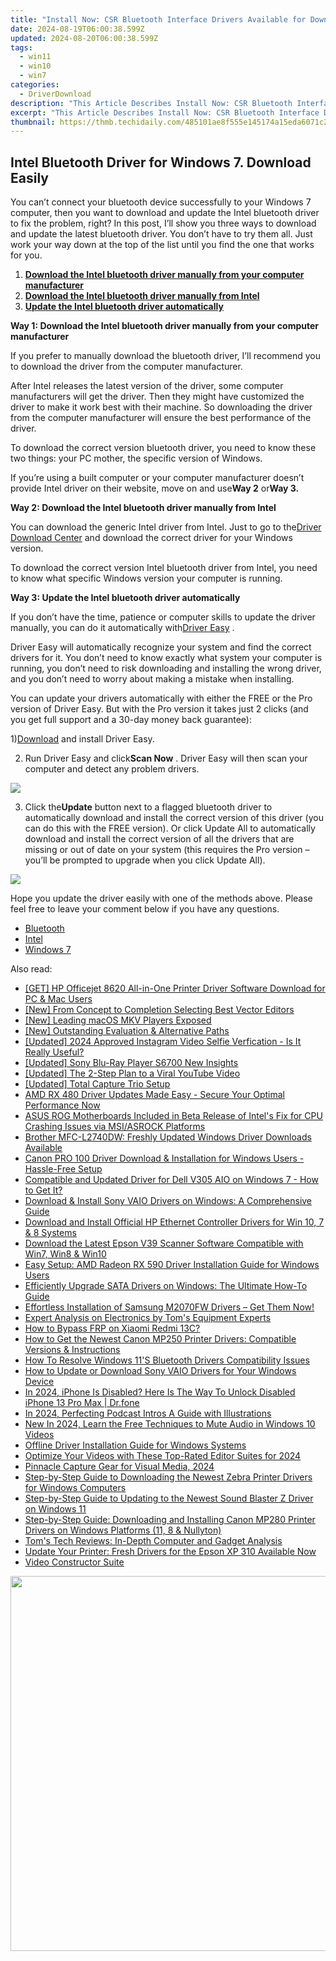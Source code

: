 ```yaml
---
title: "Install Now: CSR Bluetooth Interface Drivers Available for Download"
date: 2024-08-19T06:00:38.599Z
updated: 2024-08-20T06:00:38.599Z
tags:
  - win11
  - win10
  - win7
categories:
  - DriverDownload
description: "This Article Describes Install Now: CSR Bluetooth Interface Drivers Available for Download"
excerpt: "This Article Describes Install Now: CSR Bluetooth Interface Drivers Available for Download"
thumbnail: https://thmb.techidaily.com/485101ae8f555e145174a15eda6071c25617b2b00c96089d339b8e4537366b75.jpg
---
```


## Intel Bluetooth Driver for Windows 7. Download Easily

You can’t connect your bluetooth device successfully to your Windows 7 computer, then you want to download and update the Intel bluetooth driver to fix the problem, right? In this post, I’ll show you three ways to download and update the latest bluetooth driver. You don’t have to try them all. Just work your way down at the top of the list until you find the one that works for you.  
  
1. [**Download the Intel bluetooth driver manually from your computer manufacturer**](https://tools.techidaily.com/drivereasy/download/)
2. [**Download the Intel bluetooth driver manually from Intel**](https://tools.techidaily.com/drivereasy/download/)
3. [**Update the Intel bluetooth driver automatically**](https://tools.techidaily.com/drivereasy/download/)
  
 **Way 1: Download the Intel bluetooth driver manually from your computer manufacturer**

 If you prefer to manually download the bluetooth driver, I’ll recommend you to download the driver from the computer manufacturer.  
  
 After Intel releases the latest version of the driver, some computer manufacturers will get the driver. Then they might have customized the driver to make it work best with their machine. So downloading the driver from the computer manufacturer will ensure the best performance of the driver.  
  
 To download the correct version bluetooth driver, you need to know these two things: your PC mother, the specific version of Windows.

 If you’re using a built computer or your computer manufacturer doesn’t provide Intel driver on their website, move on and use**Way 2** or**Way 3.**
  
**Way 2: Download the Intel bluetooth driver manually from Intel**

 You can download the generic Intel driver from Intel. Just to go to the[Driver Download Center](https://downloadcenter.intel.com/)  and download the correct driver for your Windows version.

 To download the correct version Intel bluetooth driver from Intel, you need to know what specific Windows version your computer is running.

**Way 3: Update the Intel bluetooth driver automatically**

 If you don’t have the time, patience or computer skills to update the driver manually, you can do it automatically with[Driver Easy](https://tools.techidaily.com/drivereasy/download/) **[](https://tools.techidaily.com/drivereasy/download/)**  .  
  
 Driver Easy will automatically recognize your system and find the correct drivers for it. You don’t need to know exactly what system your computer is running, you don’t need to risk downloading and installing the wrong driver, and you don’t need to worry about making a mistake when installing.

 You can update your drivers automatically with either the FREE or the Pro version of Driver Easy. But with the Pro version it takes just 2 clicks (and you get full support and a 30-day money back guarantee):  
  
 1)[Download](https://downloadcenter.intel.com/) and install Driver Easy.  
  
 2) Run Driver Easy and click**Scan Now** . Driver Easy will then scan your computer and detect any problem drivers.

![](https://images.drivereasy.com/wp-content/uploads/2018/03/img_5aa261ac3e22d.png)

 3) Click the**Update** button next to a flagged bluetooth driver to automatically download and install the correct version of this driver (you can do this with the FREE version). Or click Update All to automatically download and install the correct version of all the drivers that are missing or out of date on your system (this requires the Pro version – you’ll be prompted to upgrade when you click Update All).

![](https://images.drivereasy.com/wp-content/uploads/2018/03/img_5aa269aececb7.jpg)
  
 Hope you update the driver easily with one of the methods above. Please feel free to leave your comment below if you have any questions.

* [Bluetooth](https://tools.techidaily.com/drivereasy/download/)
* [Intel](https://tools.techidaily.com/drivereasy/download/)
* [Windows 7](https://tools.techidaily.com/drivereasy/download/)

<ins class="adsbygoogle"
     style="display:block"
     data-ad-format="autorelaxed"
     data-ad-client="ca-pub-7571918770474297"
     data-ad-slot="1223367746"></ins>



<ins class="adsbygoogle"
     style="display:block"
     data-ad-client="ca-pub-7571918770474297"
     data-ad-slot="8358498916"
     data-ad-format="auto"
     data-full-width-responsive="true"></ins>

<span class="atpl-alsoreadstyle">Also read:</span>
<div><ul>
<li><a href="https://hardware-updates.techidaily.com/get-hp-officejet-8620-all-in-one-printer-driver-software-download-for-pc-and-mac-users/"><u>[GET] HP Officejet 8620 All-in-One Printer Driver Software Download for PC & Mac Users</u></a></li>
<li><a href="https://some-techniques.techidaily.com/new-from-concept-to-completion-selecting-best-vector-editors/"><u>[New] From Concept to Completion  Selecting Best Vector Editors</u></a></li>
<li><a href="https://extra-approaches.techidaily.com/new-leading-macos-mkv-players-exposed/"><u>[New] Leading macOS MKV Players Exposed</u></a></li>
<li><a href="https://extra-support.techidaily.com/new-outstanding-evaluation-and-alternative-paths/"><u>[New] Outstanding Evaluation & Alternative Paths</u></a></li>
<li><a href="https://instagram-video-recordings.techidaily.com/updated-2024-approved-instagram-video-selfie-verfication-is-it-really-useful/"><u>[Updated] 2024 Approved  Instagram Video Selfie Verfication - Is It Really Useful?</u></a></li>
<li><a href="https://article-posts.techidaily.com/updated-sony-blu-ray-player-s6700-new-insights/"><u>[Updated] Sony Blu-Ray Player S6700  New Insights</u></a></li>
<li><a href="https://facebook-video-share.techidaily.com/updated-the-2-step-plan-to-a-viral-youtube-video/"><u>[Updated] The 2-Step Plan to a Viral YouTube Video</u></a></li>
<li><a href="https://some-skills.techidaily.com/updated-total-capture-trio-setup/"><u>[Updated] Total Capture Trio Setup</u></a></li>
<li><a href="https://hardware-updates.techidaily.com/amd-rx-480-driver-updates-made-easy-secure-your-optimal-performance-now/"><u>AMD RX 480 Driver Updates Made Easy - Secure Your Optimal Performance Now</u></a></li>
<li><a href="https://hardware-updates.techidaily.com/asus-rog-motherboards-included-in-beta-release-of-intels-fix-for-cpu-crashing-issues-via-msiasrock-platforms/"><u>ASUS ROG Motherboards Included in Beta Release of Intel's Fix for CPU Crashing Issues via MSI/ASROCK Platforms</u></a></li>
<li><a href="https://hardware-updates.techidaily.com/brother-mfc-l2740dw-freshly-updated-windows-driver-downloads-available/"><u>Brother MFC-L2740DW: Freshly Updated Windows Driver Downloads Available</u></a></li>
<li><a href="https://hardware-updates.techidaily.com/canon-pro-100-driver-download-and-installation-for-windows-users-hassle-free-setup/"><u>Canon PRO 100 Driver Download & Installation for Windows Users - Hassle-Free Setup</u></a></li>
<li><a href="https://hardware-updates.techidaily.com/compatible-and-updated-driver-for-dell-v305-aio-on-windows-7-how-to-get-it/"><u>Compatible and Updated Driver for Dell V305 AIO on Windows 7 - How to Get It?</u></a></li>
<li><a href="https://hardware-updates.techidaily.com/download-and-install-sony-vaio-drivers-on-windows-a-comprehensive-guide/"><u>Download & Install Sony VAIO Drivers on Windows: A Comprehensive Guide</u></a></li>
<li><a href="https://hardware-updates.techidaily.com/download-and-install-official-hp-ethernet-controller-drivers-for-win-10-7-and-8-systems/"><u>Download and Install Official HP Ethernet Controller Drivers for Win 10, 7 & 8 Systems</u></a></li>
<li><a href="https://hardware-updates.techidaily.com/download-the-latest-epson-v39-scanner-software-compatible-with-win7-win8-and-win10/"><u>Download the Latest Epson V39 Scanner Software Compatible with Win7, Win8 & Win10</u></a></li>
<li><a href="https://hardware-updates.techidaily.com/easy-setup-amd-radeon-rx-590-driver-installation-guide-for-windows-users/"><u>Easy Setup: AMD Radeon RX 590 Driver Installation Guide for Windows Users</u></a></li>
<li><a href="https://hardware-updates.techidaily.com/efficiently-upgrade-sata-drivers-on-windows-the-ultimate-how-to-guide/"><u>Efficiently Upgrade SATA Drivers on Windows: The Ultimate How-To Guide</u></a></li>
<li><a href="https://hardware-updates.techidaily.com/1722962066542-effortless-installation-of-samsung-m2070fw-drivers-get-them-now/"><u>Effortless Installation of Samsung M2070FW Drivers – Get Them Now!</u></a></li>
<li><a href="https://hardware-updates.techidaily.com/expert-analysis-on-electronics-by-toms-equipment-experts/"><u>Expert Analysis on Electronics by Tom's Equipment Experts</u></a></li>
<li><a href="https://bypass-frp.techidaily.com/how-to-bypass-frp-on-xiaomi-redmi-13c-by-drfone-android/"><u>How to Bypass FRP on Xiaomi Redmi 13C?</u></a></li>
<li><a href="https://hardware-updates.techidaily.com/how-to-get-the-newest-canon-mp250-printer-drivers-compatible-versions-and-instructions/"><u>How to Get the Newest Canon MP250 Printer Drivers: Compatible Versions & Instructions</u></a></li>
<li><a href="https://hardware-updates.techidaily.com/how-to-resolve-windows-11s-bluetooth-drivers-compatibility-issues/"><u>How To Resolve Windows 11'S Bluetooth Drivers Compatibility Issues</u></a></li>
<li><a href="https://hardware-updates.techidaily.com/how-to-update-or-download-sony-vaio-drivers-for-your-windows-device/"><u>How to Update or Download Sony VAIO Drivers for Your Windows Device</u></a></li>
<li><a href="https://iphone-unlock.techidaily.com/in-2024-iphone-is-disabled-here-is-the-way-to-unlock-disabled-iphone-13-pro-max-drfone-by-drfone-ios/"><u>In 2024, iPhone Is Disabled? Here Is The Way To Unlock Disabled iPhone 13 Pro Max | Dr.fone</u></a></li>
<li><a href="https://extra-support.techidaily.com/in-2024-perfecting-podcast-intros-a-guide-with-illustrations/"><u>In 2024, Perfecting Podcast Intros  A Guide with Illustrations</u></a></li>
<li><a href="https://sound-tweaking.techidaily.com/new-in-2024-learn-the-free-techniques-to-mute-audio-in-windows-10-videos/"><u>New In 2024, Learn the Free Techniques to Mute Audio in Windows 10 Videos</u></a></li>
<li><a href="https://hardware-updates.techidaily.com/offline-driver-installation-guide-for-windows-systems/"><u>Offline Driver Installation Guide for Windows Systems</u></a></li>
<li><a href="https://instagram-video-recordings.techidaily.com/optimize-your-videos-with-these-top-rated-editor-suites-for-2024/"><u>Optimize Your Videos with These Top-Rated Editor Suites for 2024</u></a></li>
<li><a href="https://extra-resources.techidaily.com/pinnacle-capture-gear-for-visual-media-2024/"><u>Pinnacle Capture Gear for Visual Media, 2024</u></a></li>
<li><a href="https://hardware-updates.techidaily.com/step-by-step-guide-to-downloading-the-newest-zebra-printer-drivers-for-windows-computers/"><u>Step-by-Step Guide to Downloading the Newest Zebra Printer Drivers for Windows Computers</u></a></li>
<li><a href="https://hardware-updates.techidaily.com/step-by-step-guide-to-updating-to-the-newest-sound-blaster-z-driver-on-windows-11/"><u>Step-by-Step Guide to Updating to the Newest Sound Blaster Z Driver on Windows 11</u></a></li>
<li><a href="https://hardware-updates.techidaily.com/step-by-step-guide-downloading-and-installing-canon-mp280-printer-drivers-on-windows-platforms-11-8-and-nullyton/"><u>Step-by-Step Guide: Downloading and Installing Canon MP280 Printer Drivers on Windows Platforms (11, 8 & Nullyton)</u></a></li>
<li><a href="https://hardware-updates.techidaily.com/toms-tech-reviews-in-depth-computer-and-gadget-analysis/"><u>Tom's Tech Reviews: In-Depth Computer and Gadget Analysis</u></a></li>
<li><a href="https://hardware-updates.techidaily.com/update-your-printer-fresh-drivers-for-the-epson-xp-310-available-now/"><u>Update Your Printer: Fresh Drivers for the Epson XP 310 Available Now</u></a></li>
<li><a href="https://youtube-videos.techidaily.com/video-constructor-suite/"><u>Video Constructor Suite</u></a></li>
</ul></div>

<!-- affiliate ads begin -->
<a href="https://appsumo.8odi.net/c/5597632/2068411/7443" target="_top" id="2068411"><img src="//a.impactradius-go.com/display-ad/7443-2068411" border="0" alt="" width="1200" height="600"/></a><img height="0" width="0" src="https://appsumo.8odi.net/i/5597632/2068411/7443" style="position:absolute;visibility:hidden;" border="0" />
<!-- affiliate ads end -->